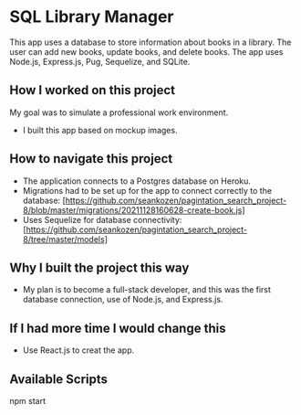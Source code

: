 # SQL Library Manager
This app uses a database to store information about books in a library.  The user can add new books, update books, and delete books.  The app uses Node.js, Express.js, Pug, Sequelize, and SQLite.  

## How I worked on this project
My goal was to simulate a professional work environment.
- I built this app based on mockup images.
## How to navigate this project
- The application connects to a Postgres database on Heroku.
- Migrations had to be set up for the app to connect correctly to the 
  database: [https://github.com/seankozen/pagintation_search_project-8/blob/master/migrations/20211128160628-create-book.js]
- Uses Sequelize for database connectivity: [https://github.com/seankozen/pagintation_search_project-8/tree/master/models]
## Why I built the project this way
- My plan is to become a full-stack developer, and this was the first database connection, use of Node.js, and Express.js.
## If I had more time I would change this
- Use React.js to creat the app.
## Available Scripts
npm start